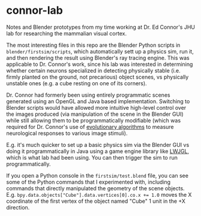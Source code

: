 # connor-lab
Notes and Blender prototypes from my time working at Dr. Ed Connor's JHU lab for researching the mammalian visual cortex.

The most interesting files in this repo are the Blender Python scripts in `blender/firstsim/scripts`, which automatically sett up a physics sim, run it, and then rendering the result using Blender's ray tracing engine. This was applicable to Dr. Connor's work, since his lab was interested in determining whether certain neurons specialized in detecting physically stable (i.e. firmly planted on the ground, not precarious) object scenes, vs physically unstable ones (e.g. a cube resting on one of its corners).

Dr. Connor had formerly been using entirely programmatic scenes generated using an OpenGL and Java based implementation. Switching to Blender scripts would have allowed more intuitive high-level control over the images produced (via manipulation of the scene in the Blender GUI) while still allowing them to be programmatically modifiable (which was required for Dr. Connor's use of [evolutionary algorithms](https://en.wikipedia.org/wiki/Evolutionary_algorithm) to measure neurological responses to various image stimuli).

E.g. it's much quicker to set up a basic physics sim via the Blender GUI vs doing it programmatically in Java using a game engine library like [LWJGL](https://www.lwjgl.org/), which is what lab had been using. You can then trigger the sim to run programmatically.

If you open a Python console in the `firstsim/test.blend` file, you can see some of the Python commands that I experimented with, including commands that directly manipulated the geometry of the scene objects. E.g. `bpy.data.objects["Cube"].data.vertices[0].co.x += 1.0` moves the X coordinate of the first vertex of the object named "Cube" 1 unit in the +X direction.

